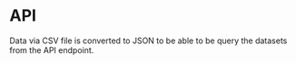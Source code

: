 # API
Data via CSV file is converted to JSON to be able to be query the datasets from the API endpoint.
